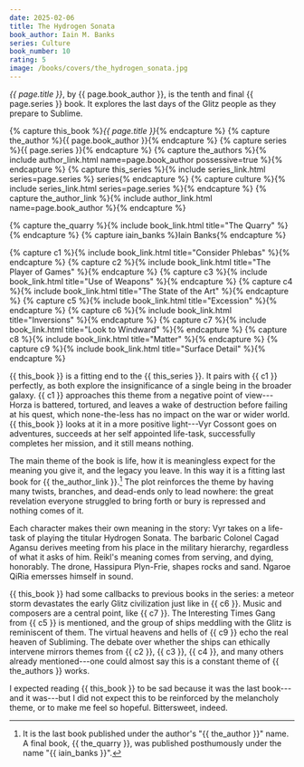 ```yaml
---
date: 2025-02-06
title: The Hydrogen Sonata
book_author: Iain M. Banks
series: Culture
book_number: 10
rating: 5
image: /books/covers/the_hydrogen_sonata.jpg
---
```


<cite class="book-title">{{ page.title }}</cite>, by <span
class="author-name">{{ page.book_author }}</span>, is the tenth and final <span
class="book-series">{{ page.series }}</span> book. It explores the last days
of the Glitz people as they prepare to Sublime.

{% capture this_book %}<cite class="book-title">{{ page.title }}</cite>{% endcapture %}
{% capture the_author %}<span class="author-name">{{ page.book_author }}</span>{% endcapture %}
{% capture series %}<span class="book-series">{{ page.series }}</span>{% endcapture %}
{% capture the_authors %}{% include author_link.html name=page.book_author possessive=true %}{% endcapture %}
{% capture this_series %}{% include series_link.html series=page.series %} series{% endcapture %}
{% capture culture %}{% include series_link.html series=page.series %}{% endcapture %}
{% capture the_author_link %}{% include author_link.html name=page.book_author %}{% endcapture %}

{% capture the_quarry %}{% include book_link.html title="The Quarry" %}{% endcapture %}
{% capture iain_banks %}<span class="author-name">Iain Banks</span>{% endcapture %}

{% capture c1 %}{% include book_link.html title="Consider Phlebas" %}{% endcapture %}
{% capture c2 %}{% include book_link.html title="The Player of Games" %}{% endcapture %}
{% capture c3 %}{% include book_link.html title="Use of Weapons" %}{% endcapture %}
{% capture c4 %}{% include book_link.html title="The State of the Art" %}{% endcapture %}
{% capture c5 %}{% include book_link.html title="Excession" %}{% endcapture %}
{% capture c6 %}{% include book_link.html title="Inversions" %}{% endcapture %}
{% capture c7 %}{% include book_link.html title="Look to Windward" %}{% endcapture %}
{% capture c8 %}{% include book_link.html title="Matter" %}{% endcapture %}
{% capture c9 %}{% include book_link.html title="Surface Detail" %}{% endcapture %}

{{ this_book }} is a fitting end to the {{ this_series }}. It pairs with {{ c1
}} perfectly, as both explore the insignificance of a single being in the
broader galaxy. {{ c1 }} approaches this theme from a negative point of
view---Horza is battered, tortured, and leaves a wake of destruction before
failing at his quest, which none-the-less has no impact on the war or wider
world. {{ this_book }} looks at it in a more positive light---Vyr Cossont goes
on adventures, succeeds at her self appointed life-task, successfully
completes her mission, and it still means nothing.

The main theme of the book is life, how it is meaningless expect for the
meaning you give it, and the legacy you leave. In this way it is a fitting
last book for {{ the_author_link }}.[^last] The plot reinforces the theme by
having many twists, branches, and dead-ends only to lead nowhere: the great
revelation everyone struggled to bring forth or bury is repressed and nothing
comes of it.

Each character makes their own meaning in the story: Vyr takes on a life-task
of playing the titular Hydrogen Sonata. The barbaric Colonel Cagad Agansu
derives meeting from his place in the military hierarchy, regardless of what
it asks of him. Reikl's meaning comes from serving, and dying, honorably. The
drone, Hassipura Plyn-Frie, shapes rocks and sand. Ngaroe QiRia emersses
himself in sound.

[^last]: 
    It is the last book published under the author's "{{ the_author }}" name.
    A final book, {{ the_quarry }}, was published posthumously under the name
    "{{ iain_banks }}".

{{ this_book }} had some callbacks to previous books in the series: a meteor
storm devastates the early Glitz civilization just like in {{ c6 }}. Music and
composers are a central point, like {{ c7 }}. The Interesting Times Gang from
{{ c5 }} is mentioned, and the group of ships meddling with the Glitz is
reminiscent of them. The virtual heavens and hells of {{ c9 }} echo the real
heaven of Subliming. The debate over whether the ships can ethically intervene
mirrors themes from {{ c2 }}, {{ c3 }}, {{ c4 }}, and many others already
mentioned---one could almost say this is a constant theme of {{ the_authors }}
works.

I expected reading {{ this_book }} to be sad because it was the last
book---and it was---but I did not expect this to be reinforced by the
melancholy theme, or to make me feel so hopeful. Bittersweet, indeed.
